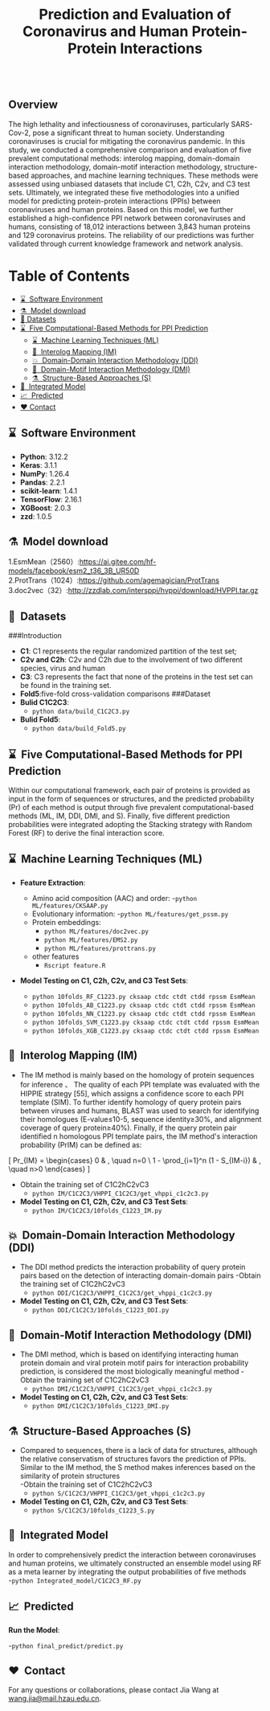<br/>
<h1 align="center">Prediction and Evaluation of Coronavirus and Human Protein-Protein Interactions</h1>
<br/>

<br/>
<h2>Overview</h2>

The high lethality and infectiousness of coronaviruses, particularly SARS-Cov-2, pose a significant threat to human society. Understanding coronaviruses is crucial for mitigating the coronavirus pandemic. In this study, we conducted a comprehensive comparison and evaluation of five prevalent computational methods: interolog mapping, domain-domain interaction methodology, domain-motif interaction methodology, structure-based approaches, and machine learning techniques. These methods were assessed using unbiased datasets that include C1, C2h, C2v, and C3 test sets. Ultimately, we integrated these five methodologies into a unified model for predicting protein-protein interactions (PPIs) between coronaviruses and human proteins. Based on this model, we further established a high-confidence PPI network between coronaviruses and humans, consisting of 18,012 interactions between 3,843 human proteins and 129 coronavirus proteins. The reliability of our predictions was further validated through current knowledge framework and network analysis. 
<br/>




Table of Contents
=================
* [ ⌛️&nbsp; Software Environment](#Environment)
* [ ⚗️&nbsp; Model download](#Model_download)
* [ 🚀&nbsp;Datasets](#Datasets)
* [ ⌛️&nbsp; Five Computational-Based Methods for PPI Prediction](#Five)
  * [ ⌛️&nbsp; Machine Learning Techniques (ML)](#(ML))
  * [ 🧬&nbsp;  Interolog Mapping (IM)](#(IM))
  * [ 💥&nbsp;  Domain-Domain Interaction Methodology (DDI)](#(DDI))
  * [ 🧠&nbsp; Domain-Motif Interaction Methodology (DMI)](#(DMI))
  * [ ⚗️&nbsp; Structure-Based Approaches (S) ](#(S))
* [ 🧐&nbsp;  Integrated Model ](#Integrated_Model)
* [ 📈&nbsp; Predicted ](#Predicted)
* [ ❤️&nbsp;Contact ](#Contact)



<a name="Environment"></a>
## ⌛️&nbsp; Software Environment

- **Python**: 3.12.2
- **Keras**: 3.1.1
- **NumPy**: 1.26.4
- **Pandas**: 2.2.1
- **scikit-learn**: 1.4.1
- **TensorFlow**: 2.16.1
- **XGBoost**: 2.0.3
- **zzd**: 1.0.5



<a name="Model_download"></a>
## ⚗️&nbsp; Model download
1.EsmMean（2560）:https://ai.gitee.com/hf-models/facebook/esm2_t36_3B_UR50D    
2.ProtTrans（1024）:https://github.com/agemagician/ProtTrans    
3.doc2vec（32）:http://zzdlab.com/intersppi/hvppi/download/HVPPI.tar.gz    
  

<a name="Datasets"></a>
## 🚀&nbsp; Datasets
###Introduction
- **C1**: C1 represents the regular randomized partition of the test set; 
- **C2v and C2h**: C2v and C2h due to the involvement of two different species, virus and human
- **C3**: C3 represents the fact that none of the proteins in the test set can be found in the training set. 
- **Fold5**:five-fold cross-validation comparisons
###Dataset
- **Bulid C1C2C3**:
  -  `python data/build_C1C2C3.py`
- **Bulid Fold5**:
  -  `python data/build_Fold5.py`

<a name="Five"></a>
## ⌛️&nbsp; Five Computational-Based Methods for PPI Prediction    
Within our computational framework, each pair of proteins is provided as input in the form of sequences or structures, and the predicted probability (Pr) of each method is output through five prevalent computational-based methods (ML, IM, DDI, DMI, and S). Finally, five different prediction probabilities were integrated adopting the Stacking strategy with Random Forest (RF) to derive the final interaction score.
<a name="(ML)"></a>
## ⌛️&nbsp; Machine Learning Techniques (ML)
   
- **Feature Extraction**:
  - Amino acid composition (AAC) and order: 
    -`python ML/features/CKSAAP.py`
  - Evolutionary information: 
    -`python ML/features/get_pssm.py`
  - Protein embeddings: 
    - `python ML/features/doc2vec.py`
    - `python ML/features/EMS2.py`
    - `python ML/features/prottrans.py`
  - other features
    - `Rscript feature.R`
    
- **Model Testing on C1, C2h, C2v, and C3 Test Sets**:
  - `python 10folds_RF_C1223.py cksaap ctdc ctdt ctdd rpssm EsmMean`
  - `python 10folds_AB_C1223.py cksaap ctdc ctdt ctdd rpssm EsmMean`
  - `python 10folds_NN_C1223.py cksaap ctdc ctdt ctdd rpssm EsmMean`
  - `python 10folds_SVM_C1223.py cksaap ctdc ctdt ctdd rpssm EsmMean`
  - `python 10folds_XGB_C1223.py cksaap ctdc ctdt ctdd rpssm EsmMean`



<a name="(IM)"></a>
## 🧬&nbsp;  Interolog Mapping (IM)

- The IM method is mainly based on the homology of protein sequences for inference 、
The quality of each PPI template was evaluated with the HIPPIE strategy [55], which assigns a confidence score to each PPI template (SIM). To further identify homology of query protein pairs between viruses and humans, BLAST was used to search for identifying their homologues (E-value≤10-5, sequence identity≥30%, and alignment coverage of query protein≥40%). Finally, if the query protein pair identified n homologous PPI template pairs, the IM method's interaction probability (PrIM) can be defined as:

\[
Pr_{IM} = 
\begin{cases} 
0 & , \quad n=0 \\
1 - \prod_{i=1}^n (1 - S_{IM-i}) & , \quad n>0 
\end{cases}
\]
- Obtain the training set of C1C2hC2vC3    
  - `python IM/C1C2C3/VHPPI_C1C2C3/get_vhppi_c1c2c3.py`
- **Model Testing on C1, C2h, C2v, and C3 Test Sets**:    
  - `python IM/C1C2C3/10folds_C1223_IM.py`



<a name="(DDI)"></a>
## 💥&nbsp;  Domain-Domain Interaction Methodology (DDI)

- The DDI method predicts the interaction probability of query protein pairs based on the detection of interacting domain-domain pairs
-Obtain the training set of C1C2hC2vC3    
  -  `python DDI/C1C2C3/VHPPI_C1C2C3/get_vhppi_c1c2c3.py`
- **Model Testing on C1, C2h, C2v, and C3 Test Sets**:    
  - `python DDI/C1C2C3/10folds_C1223_DDI.py`



<a name="(DMI)"></a>
## 🧠&nbsp; Domain-Motif Interaction Methodology (DMI)

- The DMI method, which is based on identifying interacting human protein domain and viral protein motif pairs for interaction probability prediction, is considered the most biologically meaningful method
-Obtain the training set of C1C2hC2vC3    
  -  `python DMI/C1C2C3/VHPPI_C1C2C3/get_vhppi_c1c2c3.py`
- **Model Testing on C1, C2h, C2v, and C3 Test Sets**:    
  - `python DMI/C1C2C3/10folds_C1223_DMI.py`   


<a name="(S)"></a>
## ⚗️&nbsp; Structure-Based Approaches (S)

- Compared to sequences, there is a lack of data for structures, although the relative conservatism of structures favors the prediction of PPIs. Similar to the IM method, the S method makes inferences based on the similarity of protein structures    
-Obtain the training set of C1C2hC2vC3   
  - `python S/C1C2C3/VHPPI_C1C2C3/get_vhppi_c1c2c3.py`    
- **Model Testing on C1, C2h, C2v, and C3 Test Sets**:    
  - `python S/C1C2C3/10folds_C1223_S.py`   



<a name=" Integrated_Model"></a>
## 🧐&nbsp;  Integrated Model

In order to comprehensively predict the interaction between coronaviruses and human proteins, we ultimately constructed an ensemble model using RF as a meta learner by integrating the output probabilities of five methods    
  -`python Integrated_model/C1C2C3_RF.py`
 
<a name="Predicted"></a>
## 📈&nbsp; Predicted

**Run the Model**:    

  -`python final_predict/predict.py`
    
<a name="Contact"></a>
## ❤️&nbsp; Contact
For any questions or collaborations, please contact Jia Wang at wang.jia@mail.hzau.edu.cn.
